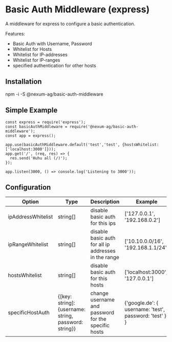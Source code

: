 # Basic Auth Middleware (express)
A middleware for express to configure a basic authentication.

Features:
- Basic Auth with Username, Password
- Whitelist for Hosts
- Whitelist for IP-addresses
- Whitelist for IP-ranges
- specified authentication for other hosts

## Installation
npm -i -S @nexum-ag/basic-auth-middleware

## Simple Example
```
const express = require('express');
const basicAuthMiddleware = require('@nexum-ag/basic-auth-middleware');
const app = express();

app.use(basicAuthMiddleware.default('test','test', {hostsWhitelist: ['localhost:3000']}));
app.get('/', (req, res) => {
  res.send('Huhu all (/)');
});

app.listen(3000, () => console.log('Listening to 3000'));
```

## Configuration
|Option|Type|Description|Example|
|------|----|-----------|-------|
|ipAddressWhitelist|string[]|disable basic auth for this ips|['127.0.0.1', '192.168.0.2']
|ipRangeWhitelist|string[]|disable basic auth for all ip addresses in the range|['10.10.0.0/16', '192.168.1.1/24']
|hostsWhitelist|string[]|disable basic auth for this hosts|['localhost:3000', '127.0.0.1']
|specificHostAuth|{[key: string]: {username: string, password: string}}|change username and password for the specific hosts|{'google.de': { username: 'test', password: 'test' } }
